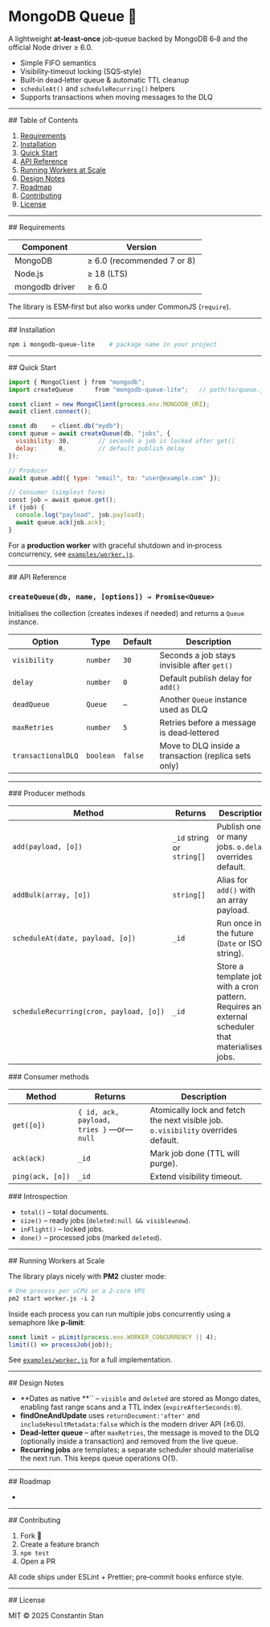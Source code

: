 # MongoDB Queue 🚀

A lightweight **at‑least‑once** job‑queue backed by MongoDB 6‑8 and the official Node driver ≥ 6.0.

* Simple FIFO semantics
* Visibility‑timeout locking (SQS‑style)
* Built‑in dead‑letter queue & automatic TTL cleanup
* `scheduleAt()` and `scheduleRecurring()` helpers
* Supports transactions when moving messages to the DLQ

---

\## Table of Contents

1. [Requirements](#requirements)
2. [Installation](#installation)
3. [Quick Start](#quick-start)
4. [API Reference](#api-reference)
5. [Running Workers at Scale](#running-workers-at-scale)  
6. [Design Notes](#design-notes)  
7. [Roadmap](#roadmap)  
8. [Contributing](#contributing)  
9. [License](#license)

---

\## Requirements

|  Component       |  Version                     |
| ---------------- | ---------------------------- |
|  MongoDB         |  ≥ 6.0 (recommended 7 or 8)  |
|  Node.js         |  ≥ 18 (LTS)                  |
|  mongodb driver  |  ≥ 6.0                       |

The library is ESM‑first but also works under CommonJS (`require`).

---

\## Installation

```bash
npm i mongodb-queue-lite    # package name in your project
```

---

\## Quick Start

```js
import { MongoClient } from "mongodb";
import createQueue      from "mongodb-queue-lite";   // path/to/queue.js if local

const client = new MongoClient(process.env.MONGODB_URI);
await client.connect();

const db    = client.db("mydb");
const queue = await createQueue(db, "jobs", {
  visibility: 30,        // seconds a job is locked after get()
  delay:      0,         // default publish delay
});

// Producer
await queue.add({ type: "email", to: "user@example.com" });

// Consumer (simplest form)
const job = await queue.get();
if (job) {
  console.log("payload", job.payload);
  await queue.ack(job.ack);
}
```

For a **production worker** with graceful shutdown and in‑process concurrency, see [`examples/worker.js`](#running-workers-at-scale).

---

\## API Reference

### `createQueue(db, name, [options]) → Promise<Queue>`

Initialises the collection (creates indexes if needed) and returns a `Queue` instance.

| Option             | Type      | Default | Description                                          |
| ------------------ | --------- | ------- | ---------------------------------------------------- |
| `visibility`       | `number`  | `30`    | Seconds a job stays invisible after `get()`          |
| `delay`            | `number`  | `0`     | Default publish delay for `add()`                    |
| `deadQueue`        | `Queue`   | –       | Another `Queue` instance used as DLQ                 |
| `maxRetries`       | `number`  | `5`     | Retries before a message is dead‑lettered            |
| `transactionalDLQ` | `boolean` | `false` | Move to DLQ inside a transaction (replica sets only) |

---

\### Producer methods

|  Method                                 |  Returns                   |  Description                                                                                     |
| --------------------------------------- | -------------------------- | ------------------------------------------------------------------------------------------------ |
| `add(payload, [o])`                     | `_id` string or `string[]` | Publish one or many jobs. `o.delay` overrides default.                                           |
| `addBulk(array, [o])`                   | `string[]`                 | Alias for `add()` with an array payload.                                                         |
| `scheduleAt(date, payload, [o])`        | `_id`                      | Run once in the future (`Date` or ISO string).                                                   |
| `scheduleRecurring(cron, payload, [o])` | `_id`                      | Store a template job with a cron pattern. Requires an external scheduler that materialises jobs. |

\### Consumer methods

|  Method          |  Returns                                  |  Description                                                                      |
| ---------------- | ----------------------------------------- | --------------------------------------------------------------------------------- |
| `get([o])`       | `{ id, ack, payload, tries }` —or— `null` | Atomically lock and fetch the next visible job. `o.visibility` overrides default. |
| `ack(ack)`       | `_id`                                     | Mark job done (TTL will purge).                                                   |
| `ping(ack, [o])` | `_id`                                     | Extend visibility timeout.                                                        |

\### Introspection

* `total()` – total documents.
* `size()` – ready jobs (`deleted:null && visible≤now`).
* `inFlight()` – locked jobs.
* `done()` – processed jobs (marked `deleted`).

---

\## Running Workers at Scale

The library plays nicely with **PM2** cluster mode:

```bash
# One process per vCPU on a 2‑core VPS
pm2 start worker.js -i 2
```

Inside each process you can run multiple jobs concurrently using a semaphore like **p‑limit**:

```js
const limit = pLimit(process.env.WORKER_CONCURRENCY || 4);
limit(() => processJob(job));
```

See [`examples/worker.js`](./worker.js) for a full implementation.

---

\## Design Notes

* \*\*Dates as native \*\*\`\` – `visible` and `deleted` are stored as Mongo dates, enabling fast range scans and a TTL index (`expireAfterSeconds:0`).
* **findOneAndUpdate** uses `returnDocument:'after'` and `includeResultMetadata:false` which is the modern driver API (≥6.0).
* **Dead‑letter queue** – after `maxRetries`, the message is moved to the DLQ (optionally inside a transaction) and removed from the live queue.
* **Recurring jobs** are templates; a separate scheduler should materialise the next run. This keeps queue operations O(1).

---

\## Roadmap

*

---

\## Contributing

1. Fork 🚀
2. Create a feature branch
3. `npm test`
4. Open a PR

All code ships under ESLint + Prettier; pre‑commit hooks enforce style.

---

\## License

MIT © 2025 Constantin Stan
